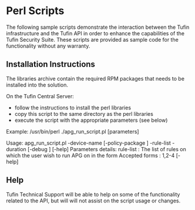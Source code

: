 Perl Scripts
============

The following sample scripts demonstrate the interaction between the Tufin infrastructure and the Tufin API in order to enhance the capabilities of the Tufin Security Suite.
These scripts are provided as sample code for the functionality without any warranty.

Installation Instructions
-------------------------
The libraries archive contain the required RPM packages that needs to be installed into the solution.

On the Tufin Central Server:
 - follow the instructions to install the perl libraries
 - copy this script to the same directory as the perl libraries
 - execute the script with the appropriate parameters (see below)

Example:  /usr/bin/perl ./apg_run_script.pl [parameters]

Usage:
apg_run_script.pl -device-name <management name>
	[-policy-package <Name of the policy package>]
	-rule-list <list of rule numbers>
	-duration <number of days for analysis>
	[-debug ] [-help]
	Parameters details:
	rule-list : The list of rules on which the user wish to run APG on in the form
	Accepted forms : 1,2-4
	[-help]

Help
----
Tufin Technical Support will be able to help on some of the functionality related to the API, but will will not assist on the script usage or changes.